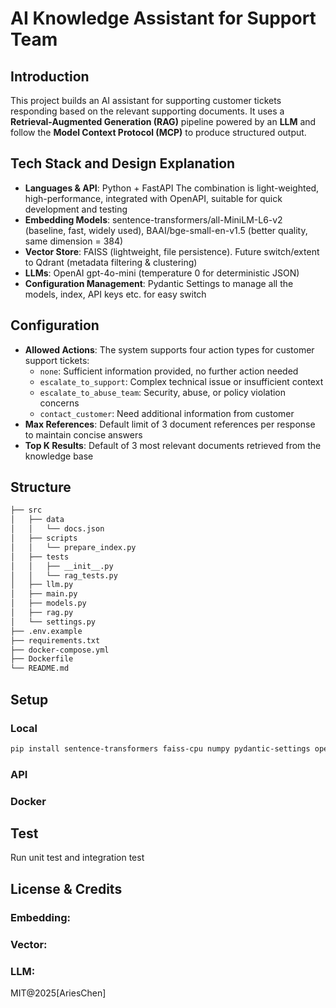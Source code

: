 # AI Knowledge Assistant for Support Team

## Introduction
This project builds an AI assistant for supporting customer tickets responding based on the relevant supporting documents. It uses a **Retrieval-Augmented Generation (RAG)** pipeline powered by an **LLM** and follow the **Model Context Protocol (MCP)** to produce structured output.

## Tech Stack and Design Explanation
- **Languages & API**: Python + FastAPI
The combination is light-weighted, high-performance, integrated with OpenAPI, suitable for quick development and testing
- **Embedding Models**: sentence-transformers/all-MiniLM-L6-v2 (baseline, fast, widely used), BAAI/bge-small-en-v1.5 (better quality, same dimension = 384)
- **Vector Store**: FAISS (lightweight, file persistence). Future switch/extent to Qdrant (metadata filtering & clustering)
- **LLMs**: OpenAI gpt-4o-mini (temperature 0 for deterministic JSON)
- **Configuration Management**: Pydantic Settings to manage all the models, index, API keys etc. for easy switch

## Configuration
- **Allowed Actions**: The system supports four action types for customer support tickets:
  - `none`: Sufficient information provided, no further action needed
  - `escalate_to_support`: Complex technical issue or insufficient context
  - `escalate_to_abuse_team`: Security, abuse, or policy violation concerns
  - `contact_customer`: Need additional information from customer
- **Max References**: Default limit of 3 document references per response to maintain concise answers
- **Top K Results**: Default of 3 most relevant documents retrieved from the knowledge base

## Structure
```bash
├── src
│   ├── data
│   │   └── docs.json
│   ├── scripts
│   │   └── prepare_index.py
│   ├── tests
│   │   ├── __init__.py
│   │   └── rag_tests.py
│   ├── llm.py
│   ├── main.py
│   ├── models.py
│   ├── rag.py
│   └── settings.py
├── .env.example
├── requirements.txt
├── docker-compose.yml
├── Dockerfile
└── README.md
```

## Setup
### Local
```bash
pip install sentence-transformers faiss-cpu numpy pydantic-settings openai
```
### API 
### Docker

## Test
Run unit test and integration test

## License & Credits
### Embedding:
### Vector:
### LLM:
MIT@2025[AriesChen]